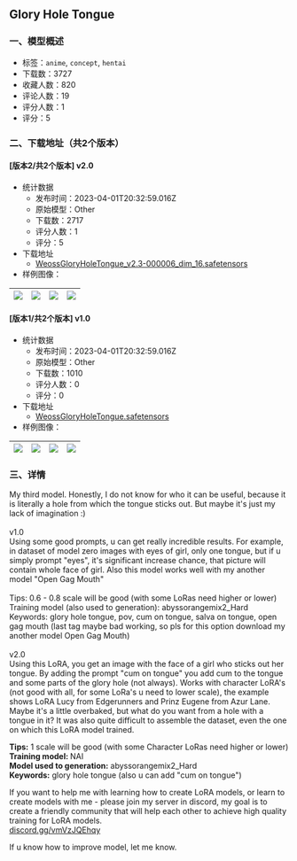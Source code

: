 ## Glory Hole Tongue
### 一、模型概述

- 标签：`anime`, `concept`, `hentai`
- 下载数：3727
- 收藏人数：820
- 评论人数：19
- 评分人数：1
- 评分：5

### 二、下载地址（共2个版本）

#### [版本2/共2个版本] v2.0

- 统计数据
  - 发布时间：2023-04-01T20:32:59.016Z
  - 原始模型：Other
  - 下载数：2717
  - 评分人数：1
  - 评分：5
- 下载地址
  - [WeossGloryHoleTongue_v2.3-000006_dim_16.safetensors](https://civitai.com/api/download/models/33371)
- 样例图像：

| <img src="https://image.civitai.com/xG1nkqKTMzGDvpLrqFT7WA/f38363fb-c8c4-429e-4cb7-bc1225c83c00/width=450/380289.jpeg" /> | <img src="https://image.civitai.com/xG1nkqKTMzGDvpLrqFT7WA/2cea2bda-5f58-4d27-9d26-f54c5ed5cc00/width=450/380288.jpeg" /> | <img src="https://image.civitai.com/xG1nkqKTMzGDvpLrqFT7WA/f546bf5d-1f05-4bbb-a11d-dcf52b873400/width=450/380287.jpeg" /> | <img src="https://image.civitai.com/xG1nkqKTMzGDvpLrqFT7WA/965649fc-5d0c-419d-89f0-74e5c1db4f00/width=450/380286.jpeg" /> |
| ---- | ---- | ---- | ---- |

#### [版本1/共2个版本] v1.0

- 统计数据
  - 发布时间：2023-04-01T20:32:59.016Z
  - 原始模型：Other
  - 下载数：1010
  - 评分人数：0
  - 评分：0
- 下载地址
  - [WeossGloryHoleTongue.safetensors](https://civitai.com/api/download/models/31442)
- 样例图像：

| <img src="https://image.civitai.com/xG1nkqKTMzGDvpLrqFT7WA/a68c7fcc-d4b7-4990-ec63-047003df5700/width=450/357670.jpeg" /> | <img src="https://image.civitai.com/xG1nkqKTMzGDvpLrqFT7WA/503aee1b-5fd5-4cc9-4e29-b3f093be3400/width=450/357676.jpeg" /> | <img src="https://image.civitai.com/xG1nkqKTMzGDvpLrqFT7WA/a5f5880e-f5e5-4786-9c87-f980acee6000/width=450/357704.jpeg" /> | <img src="https://image.civitai.com/xG1nkqKTMzGDvpLrqFT7WA/bf4d8716-e6dc-4748-ea96-1a2c055b4000/width=450/357675.jpeg" /> |
| ---- | ---- | ---- | ---- |


### 三、详情
<p>My third model. Honestly, I do not know for who it can be useful, because it is literally a hole from which the tongue sticks out. But maybe it's just my lack of imagination :)<br /><br />v1.0<br />Using some good prompts, u can get really incredible results. For example, in dataset of model zero images with eyes of girl, only one tongue, but if u simply prompt "eyes", it's significant increase chance, that picture will contain whole face of girl. Also this model works well with my another model "Open Gag Mouth"<br /><br />Tips: 0.6 - 0.8 scale will be good (with some LoRas need higher or lower)<br />Training model (also used to generation): abyssorangemix2_Hard<br />Keywords: glory hole tongue, pov, cum on tongue, salva on tongue, open gag mouth (last tag maybe bad working, so pls for this option download my another model Open Gag Mouth)<br /><br />v2.0<br />Using this LoRA, you get an image with the face of a girl who sticks out her tongue. By adding the prompt "cum on tongue" you add cum to the tongue and some parts of the glory hole (not always). Works with character LoRA's (not good with all, for some LoRa's u need to lower scale), the example shows LoRA Lucy from Edgerunners and Prinz Eugene from Azur Lane. Maybe it's a little overbaked, but what do you want from a hole with a tongue in it? It was also quite difficult to assemble the dataset, even the one on which this LoRA model trained.</p><p></p><p><strong>Tips:</strong> 1 scale will be good (with some Character LoRas need higher or lower)<br /><strong>Training model: </strong>NAI <br /><strong>Model used to generation:</strong> abyssorangemix2_Hard<br /><strong>Keywords:</strong> glory hole tongue (also u can add "cum on tongue")<br /></p><p>If you want to help me with learning how to create LoRA models, or learn to create models with me - please join my server in discord, my goal is to create a friendly community that will help each other to achieve high quality training for LoRA models.<br /><a target="_blank" rel="ugc" href="https://discord.gg/vmVzJQEhqy">discord.gg/vmVzJQEhqy</a></p><p></p><p>If u know how to improve model, let me know.</p>